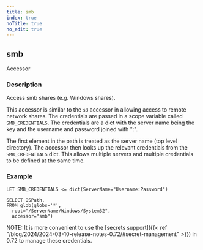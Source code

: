 ```yaml
---
title: smb
index: true
noTitle: true
no_edit: true
---
```




<div class="vql_item"></div>


## smb
<span class='vql_type label label-warning pull-right page-header'>Accessor</span>


### Description

Access smb shares (e.g. Windows shares).

This accessor is similar to the `s3` accessor in allowing access
to remote network shares. The credentials are passed in a scope
variable called `SMB_CREDENTIALS`. The credentials are a dict with
the server name being the key and the username and password joined
with ":".

The first element in the path is treated as the server name (top
level directory). The accessor then looks up the relevant
credentials from the `SMB_CREDENTIALS` dict. This allows multiple
servers and multiple credentials to be defined at the same time.

### Example

```
LET SMB_CREDENTIALS <= dict(ServerName="Username:Password")

SELECT OSPath,
FROM glob(globs='*',
  root="/ServerName/Windows/System32",
  accessor="smb")
```

NOTE: It is more convenient to use the [secrets support]({{< ref
"/blog/2024/2024-03-10-release-notes-0.72/#secret-management" >}})
in 0.72 to manage these credentials.


